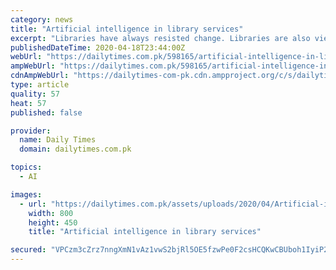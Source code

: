 ```yaml
---
category: news
title: "Artificial intelligence in library services"
excerpt: "Libraries have always resisted change. Libraries are also viewed as an agent of change. The journey from clay tablet to e-tablet and from papyrus to paper has been made but it has not yet ended. Changing the paradigm from a traditional library setup to modern information network has enhanced the role of libraries as real"
publishedDateTime: 2020-04-18T23:44:00Z
webUrl: "https://dailytimes.com.pk/598165/artificial-intelligence-in-library-services/"
ampWebUrl: "https://dailytimes.com.pk/598165/artificial-intelligence-in-library-services/amp/"
cdnAmpWebUrl: "https://dailytimes-com-pk.cdn.ampproject.org/c/s/dailytimes.com.pk/598165/artificial-intelligence-in-library-services/amp/"
type: article
quality: 57
heat: 57
published: false

provider:
  name: Daily Times
  domain: dailytimes.com.pk

topics:
  - AI

images:
  - url: "https://dailytimes.com.pk/assets/uploads/2020/04/Artificial-intelligence-in-library-services1.jpg"
    width: 800
    height: 450
    title: "Artificial intelligence in library services"

secured: "VPCzm3cZrz7nngXmN1vAz1vwS2bjRl5OE5fzwPe0F2csHCQKwCBUboh1IyiP27XEvzyNu9Ddg0ImiYIHnuu95gH9Ffuz+CWobQ5fL4My/4QJ6SCRswkhFUxBDerOU9nF+c5NMzKixBzY2U9YR2Ao2GLMsORXK1M1I5ShSNzy0HUL0NhYYgwb7DqCbZRimUgdV1eOTaqk13r1P7C4HPQ16aO/6vDy5+9bSi8PL2NrssF/Bf4/gMhNYlao3VayaFSttvHlqw3TaPc2nDxM+SuQWvFmEHWB/PV9OD1StJL5up1u7NtiyyZ/vxA+y4GmFMFh;h0WjUZ0HYebNRuSrjIatpA=="
---
```


